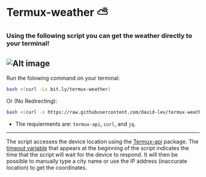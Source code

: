 # Termux-weather ⛅

### Using the following script you can get the weather directly to your terminal!
![Alt image](https://telegra.ph/file/eb29015338c430ac1e051.jpg)
---
Run the folowing command on your terminal:
```bash
bash <(curl -Ls bit.ly/termux-weather)
```
Or (No Redirecting):
```bash
bash <(curl -s https://raw.githubusercontent.com/david-lev/termux-weather/main/termux-weather.sh)
```
- The requierments are: `termux-api`, `curl`, and `jq`.
---
The script accesses the device location using the [Termux-api](https://wiki.termux.com/wiki/Termux:API) package. The [timeout variable](https://github.com/david-lev/termux-weather/blob/main/termux-weather.sh#L11) that appears at the beginning of the script indicates the time that the script will wait for the device to respond. It will then be possible to manually type a city name or use the IP address (inaccurate location) to get the coordinates.
